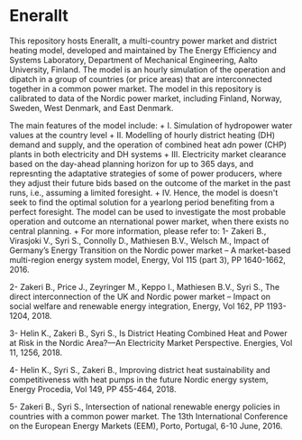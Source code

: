 # Enerallt
This repository hosts Enerallt, a multi-country power market and district heating model, developed and maintained by The Energy Efficiency and Systems Laboratory, Department of Mechanical Engineering, Aalto University, Finland. 
The model is an hourly simulation of the operation and dipatch in a group of countries (or price areas) that are interconnected together in a common power market. The model in this repository is calibrated to data of the Nordic power market, including Finland, Norway, Sweden, West Denmark, and East Denmark. 

The main features of the model include:
+
I.	Simulation of hydropower water values at the country level
+
II.	Modelling of hourly district heating (DH) demand and supply, and the operation of combined heat adn power (CHP) plants in both electricity and DH systems
+
III.	Electricity market clearance based on the day-ahead planning horizon for up to 365 days, and represnting the adaptative strategies of some of power producers, where they adjust their future bids based on the outcome of the market in the past runs, i.e., assuming a limited foresight.
+
IV.	Hence, the model is doesn't seek to find the optimal solution for a yearlong period benefiting from a perfect foresight. The model can be used to investigate the most probable operation and outcome an nternational power market, when there exists no central planning.
+
For more information, please refer to:
1- Zakeri B., Virasjoki V., Syri S., Connolly D., Mathiesen B.V., Welsch M., Impact of Germany’s Energy Transition on the Nordic power market – A market-based multi-region energy system model, Energy, Vol 115 (part 3), PP 1640-1662, 2016.

2- Zakeri B., Price J., Zeyringer M., Keppo I., Mathiesen B.V., Syri S., The direct interconnection of the UK and Nordic power market – Impact on social welfare and renewable energy integration, Energy, Vol 162, PP 1193-1204, 2018.

3- Helin K., Zakeri B., Syri S., Is District Heating Combined Heat and Power at Risk in the Nordic Area?—An Electricity Market Perspective. Energies, Vol 11, 1256, 2018.

4- Helin K., Syri S., Zakeri B., Improving district heat sustainability and competitiveness with heat pumps in the future Nordic energy system, Energy Procedia, Vol 149, PP 455-464, 2018.

5- Zakeri B., Syri S., Intersection of national renewable energy policies in countries with a common power market. The 13th International Conference on the European Energy Markets (EEM), Porto, Portugal, 6-10 June, 2016. 
